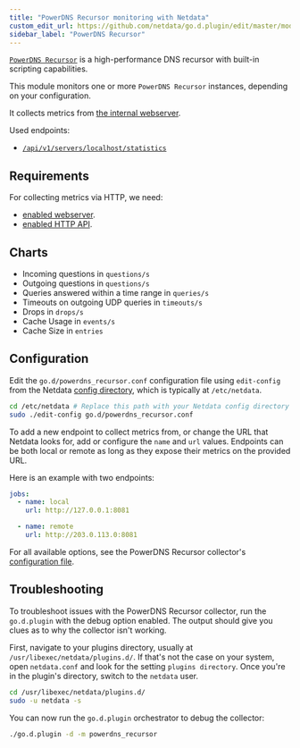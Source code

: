 ```yaml
---
title: "PowerDNS Recursor monitoring with Netdata"
custom_edit_url: https://github.com/netdata/go.d.plugin/edit/master/modules/powerdns_recursor/README.md
sidebar_label: "PowerDNS Recursor"
---
```




[`PowerDNS Recursor`](https://doc.powerdns.com/recursor/) is a high-performance DNS recursor with built-in scripting
capabilities.

This module monitors one or more `PowerDNS Recursor` instances, depending on your configuration.

It collects metrics
from [the internal webserver](https://doc.powerdns.com/recursor/http-api/index.html#built-in-webserver-and-http-api).

Used endpoints:

- [`/api/v1/servers/localhost/statistics`](https://doc.powerdns.com/recursor/common/api/endpoint-statistics.html)

## Requirements

For collecting metrics via HTTP, we need:

- [enabled webserver](https://doc.powerdns.com/recursor/http-api/index.html#webserver).
- [enabled HTTP API](https://doc.powerdns.com/recursor/http-api/index.html#enabling-the-api).

## Charts

- Incoming questions in `questions/s`
- Outgoing questions in `questions/s`
- Queries answered within a time range in `queries/s`
- Timeouts on outgoing UDP queries in `timeouts/s`
- Drops in `drops/s`
- Cache Usage in `events/s`
- Cache Size in `entries`

## Configuration

Edit the `go.d/powerdns_recursor.conf` configuration file using `edit-config` from the
Netdata [config directory](/docs/configure/nodes), which is typically at `/etc/netdata`.

```bash
cd /etc/netdata # Replace this path with your Netdata config directory
sudo ./edit-config go.d/powerdns_recursor.conf
```

To add a new endpoint to collect metrics from, or change the URL that Netdata looks for, add or configure the `name` and
`url` values. Endpoints can be both local or remote as long as they expose their metrics on the provided URL.

Here is an example with two endpoints:

```yaml
jobs:
  - name: local
    url: http://127.0.0.1:8081

  - name: remote
    url: http://203.0.113.0:8081
```

For all available options, see the PowerDNS Recursor
collector's [configuration file](https://github.com/netdata/go.d.plugin/blob/master/config/go.d/powerdns_recursor.conf).

## Troubleshooting

To troubleshoot issues with the PowerDNS Recursor collector, run the `go.d.plugin` with the debug option enabled. The
output should give you clues as to why the collector isn't working.

First, navigate to your plugins directory, usually at `/usr/libexec/netdata/plugins.d/`. If that's not the case on your
system, open `netdata.conf` and look for the setting `plugins directory`. Once you're in the plugin's directory, switch
to the `netdata` user.

```bash
cd /usr/libexec/netdata/plugins.d/
sudo -u netdata -s
```

You can now run the `go.d.plugin` orchestrator to debug the collector:

```bash
./go.d.plugin -d -m powerdns_recursor
```
